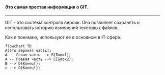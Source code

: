 #### Это самая простая информация о GIT.
---
GIT - это система контроля версий. Она позволяет сохранять и использовать историю изменений текстовых файлов.

Как я понимаю, используют её в основном в IT-сфере.

```mermaid
flowchart TD
A[это верхняя часть];
A -- Левая часть --> B[Блок1];
A -- Правая часть --> C[Блок2];
B --> D{Конец!};
c --> D{Конец!};
```
